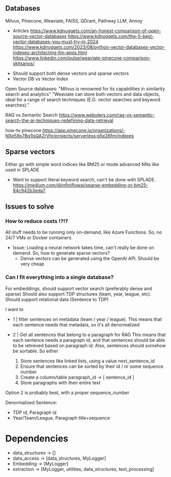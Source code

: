 ## Databases

Milvus, Pinecone, Weaviate, FAISS, QDrant, Pathway LLM, Annoy


- Articles
https://www.kdnuggets.com/an-honest-comparison-of-open-source-vector-databases
https://www.kdnuggets.com/the-5-best-vector-databases-you-must-try-in-2024
https://www.kdnuggets.com/2023/08/python-vector-databases-vector-indexes-architecting-llm-apps.html
https://www.linkedin.com/pulse/weaviate-pinecone-comparison-skitsanos/

* Should support both dense vectors and sparse vectors
* Vector DB vs Vector Index

Open Source databases:
"Milvus is renowned for its capabilities in similarity search and analytics"
"Weaviate can store both vectors and data objects, ideal for a range of search techniques (E.G. vector searches and keyword searches)."

RAG vs Semantic Search https://www.webuters.com/rag-vs-semantic-search-the-ai-techniques-redefining-data-retrieval

how-to pinecone https://app.pinecone.io/organizations/-NXe58s7Bg1lsQAZrVhr/projects/serverless:g5e26fm/indexes

## Sparse vectors
Either go with simple word indices like BM25 or mode advanced NNs like used in SPLADE
- Want to support literal keyword search, can't be done with SPLADE. 
https://medium.com/@infiniflowai/sparse-embedding-or-bm25-84c942b3eda7

## Issues to solve
### How to reduce costs !?!?

All stuff needs to be running only on-demand, like Azure Functions. So, no 24/7 VMs or Docker containers.
* Issue: Loading a neural network takes time, can't really be done on demand. So, how to generate sparse vectors?
    * Dense vectors can be generated using the OpenAI API. Should be very cheap

### Can I fit everything into a single database?
For embeddings, should support vector search (preferably dense and sparse)
Should also support TDP structures (team, year, league, etc).
Should support relational data (Sentence to TDP)

I want to 
- 1 | filter sentences on metadata (team / year / league).
This means that each sentence needs that metadata, so it's all denormalized

- 2 | Get all sentences that belong to a paragraph for RAG
This means that each sentence needs a paragraph id, and that sentences should be able to be retrieved based on paragraph id. Also, sentences should somehow be sortable. So either
  1. Store sentences like linked lists, using a value next_sentence_id
  2. Ensure that sentences can be sorted by their id / or some sequence number
  3. Create a column/table paragraph_id -> [ sentence_id ]
  4. Store paragraphs with their entire text

Option 2 is probably best, with a proper sequence_number

Denormalized Sentence:
  - TDP id, Paragraph id
  - Year/Team/League, Paragraph title+sequence

# Dependencies
* data_structures -> []
* data_access -> [data_structures, MyLogger]
* Embedding -> [MyLogger]
* extraction -> [MyLogger, utilities, data_structures, text_processing]
